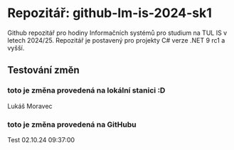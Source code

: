 # Repozitář: github-lm-is-2024-sk1
Github repozitář pro hodiny Informačních systémů pro studium na TUL IS v letech 2024/25.
Repozitář je postavený pro projekty C# verze .NET 9 rc1 a vyšší.

## Testování změn
### toto je změna provedená na lokální stanici :D
Lukáš Moravec
### toto je změna provedená na GitHubu
Test 02.10.24 09:37:00

